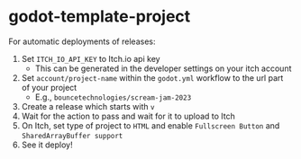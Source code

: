 # godot-template-project

For automatic deployments of releases:

1. Set `ITCH_IO_API_KEY` to Itch.io api key
   - This can be generated in the developer settings on your itch account
2. Set `account/project-name` within the `godot.yml` workflow to the url part of your project
   - E.g., `bouncetechnologies/scream-jam-2023`
3. Create a release which starts with `v`
4. Wait for the action to pass and wait for it to upload to Itch
5. On Itch, set type of project to `HTML` and enable `Fullscreen Button` and `SharedArrayBuffer support`
6. See it deploy!
